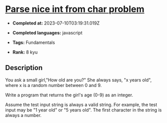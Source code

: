 # [Parse nice int from char problem](https://www.codewars.com/kata/557cd6882bfa3c8a9f0000c1)

- **Completed at:** 2023-07-10T03:19:31.019Z

- **Completed languages:** javascript

- **Tags:** Fundamentals

- **Rank:** 8 kyu

## Description

You ask a small girl,"How old are you?" She always says, "x years old", where x is a random number between 0 and 9.


Write a program that returns the girl's age (0-9) as an integer.

Assume the test input string is always a valid string. For example, the test input may be "1 year old" or "5 years old". The first character in the string is always a number.

